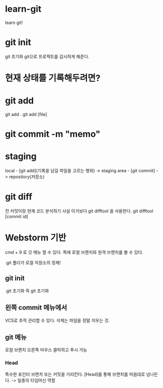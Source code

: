 # learn-git

learn git!

# git init
git 초기화 
git으로 프로젝트를 감시하게 해준다.

# 현재 상태를 기록해두려면?

# git add
git add .
git add [file]

# git commit -m "memo"

# staging
local - [git add](기록을 남길 파일을 고르는 행위) -> staging area - [git commit] -> repository(저장소)

# git diff
전 커밋이랑 현재 코드 분석하기
사실 이거보다 git difftool 을 사용한다.
git difftool [commit id]

# Webstorm 기반
cmd + 9 로 깃 메뉴 열 수 있다.
쪽에 로컬 브랜치와 원격 브랜치를 볼 수 있다.

.git 폴더가 로컬 저장소의 정체!

## git init
.git 초기화 즉 git 초기화

## 왼쪽 commit 메뉴에서
VCS로 추적 관리할 수 있다.
삭제는 파일을 정말 지우는 것.

## git 메뉴
로컬 브랜치 오른쪽 마우스 클릭하고 푸시 가능

### Head
특수한 포인터 
브랜치 또는 커밋을 가리킨다.
[Head]를 통해 브랜치를 마음대로 넘나든다. -> 일종의 타임머신 역할